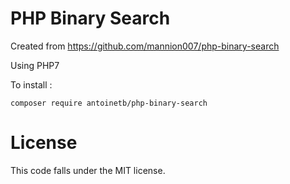 # PHP Binary Search

Created from https://github.com/mannion007/php-binary-search

Using PHP7

To install :
~~~~
composer require antoinetb/php-binary-search
~~~~

# License
This code falls under the MIT license.
